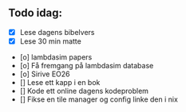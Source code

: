 ## Todo idag:

- [x] Lese dagens bibelvers
- [x] Lese 30 min matte
- [o] lambdasim papers
- [o] Få fremgang på lambdasim database
- [o] Sirive EO26
- [] Lese ett kapp i en bok
- [] Kode ett online dagens kodeproblem
- [] Fikse en tile manager og config linke den i nix
